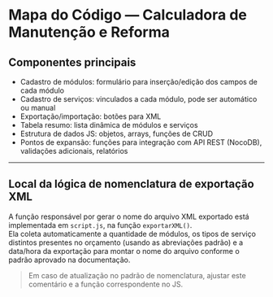 # Mapa do Código — Calculadora de Manutenção e Reforma

## Componentes principais
- Cadastro de módulos: formulário para inserção/edição dos campos de cada módulo
- Cadastro de serviços: vinculados a cada módulo, pode ser automático ou manual
- Exportação/importação: botões para XML
- Tabela resumo: lista dinâmica de módulos e serviços
- Estrutura de dados JS: objetos, arrays, funções de CRUD
- Pontos de expansão: funções para integração com API REST (NocoDB), validações adicionais, relatórios

---

## Local da lógica de nomenclatura de exportação XML

A função responsável por gerar o nome do arquivo XML exportado está implementada em `script.js`, na função `exportarXML()`.  
Ela coleta automaticamente a quantidade de módulos, os tipos de serviço distintos presentes no orçamento (usando as abreviações padrão) e a data/hora da exportação para montar o nome do arquivo conforme o padrão aprovado na documentação.

> Em caso de atualização no padrão de nomenclatura, ajustar este comentário e a função correspondente no JS.
